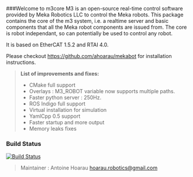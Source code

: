 ###Welcome to m3core
M3 is an open-source real-time control software provided by Meka Robotics LLC to control the Meka robots. 
This package contains the core of the m3 system, i.e. a realtime server and basic components that all the Meka robot components are issued from. The core is robot independant, so can potentially be used to control any robot.

It is based on EtherCAT 1.5.2 and RTAI 4.0. 

Please checkout https://github.com/ahoarau/mekabot for installation instructions.

> **List of improvements and fixes:**
> - CMake full support
> - Overlays : M3_ROBOT variable now supports multiple paths.
> - Faster python server : 250Hz.
> - ROS Indigo full support
> - Virtual installation for simulation
> - YamlCpp 0.5 support
> - Faster startup and more output
> - Memory leaks fixes

### Build Status

[![Build Status](https://travis-ci.org/ahoarau/m3core.svg?branch=master)](https://travis-ci.org/ahoarau/m3core)

> Maintainer : Antoine Hoarau <hoarau.robotics@gmail.com>

